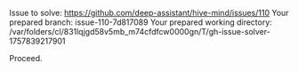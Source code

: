 Issue to solve: https://github.com/deep-assistant/hive-mind/issues/110
Your prepared branch: issue-110-7d817089
Your prepared working directory: /var/folders/cl/831lqjgd58v5mb_m74cfdfcw0000gn/T/gh-issue-solver-1757839217901

Proceed.
